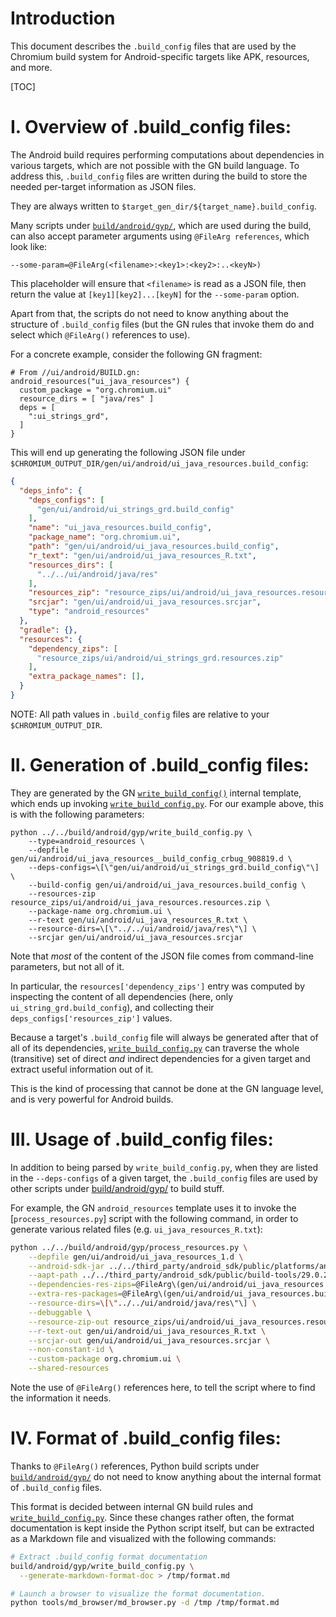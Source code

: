# Introduction

This document describes the `.build_config` files that are used by the
Chromium build system for Android-specific targets like APK, resources,
and more.

[TOC]

# I. Overview of .build_config files:

The Android build requires performing computations about dependencies in
various targets, which are not possible with the GN build language. To address
this, `.build_config` files are written during the build to store the needed
per-target information as JSON files.

They are always written to `$target_gen_dir/${target_name}.build_config`.

Many scripts under [`build/android/gyp/`](build/android_gyp/), which are used
during the build, can also accept parameter arguments using
`@FileArg references`, which look like:

    --some-param=@FileArg(<filename>:<key1>:<key2>:..<keyN>)

This placeholder will ensure that `<filename>` is read as a JSON file, then
return the value at `[key1][key2]...[keyN]` for the `--some-param` option.

Apart from that, the scripts do not need to know anything about the structure
of `.build_config` files (but the GN rules that invoke them do and select
which `@FileArg()` references to use).

For a concrete example, consider the following GN fragment:

```gn
# From //ui/android/BUILD.gn:
android_resources("ui_java_resources") {
  custom_package = "org.chromium.ui"
  resource_dirs = [ "java/res" ]
  deps = [
    ":ui_strings_grd",
  ]
}
```

This will end up generating the following JSON file under
`$CHROMIUM_OUTPUT_DIR/gen/ui/android/ui_java_resources.build_config`:

```json
{
  "deps_info": {
    "deps_configs": [
      "gen/ui/android/ui_strings_grd.build_config"
    ],
    "name": "ui_java_resources.build_config",
    "package_name": "org.chromium.ui",
    "path": "gen/ui/android/ui_java_resources.build_config",
    "r_text": "gen/ui/android/ui_java_resources_R.txt",
    "resources_dirs": [
      "../../ui/android/java/res"
    ],
    "resources_zip": "resource_zips/ui/android/ui_java_resources.resources.zip",
    "srcjar": "gen/ui/android/ui_java_resources.srcjar",
    "type": "android_resources"
  },
  "gradle": {},
  "resources": {
    "dependency_zips": [
      "resource_zips/ui/android/ui_strings_grd.resources.zip"
    ],
    "extra_package_names": [],
  }
}
```

NOTE: All path values in `.build_config` files are relative to your
`$CHROMIUM_OUTPUT_DIR`.

# II. Generation of .build_config files:

They are generated by the GN [`write_build_config()`](gn_write_build_config)
internal template, which ends up invoking
[`write_build_config.py`](write_build_config_py). For our example above, this
is with the following parameters:

```
python ../../build/android/gyp/write_build_config.py \
    --type=android_resources \
    --depfile gen/ui/android/ui_java_resources__build_config_crbug_908819.d \
    --deps-configs=\[\"gen/ui/android/ui_strings_grd.build_config\"\] \
    --build-config gen/ui/android/ui_java_resources.build_config \
    --resources-zip resource_zips/ui/android/ui_java_resources.resources.zip \
    --package-name org.chromium.ui \
    --r-text gen/ui/android/ui_java_resources_R.txt \
    --resource-dirs=\[\"../../ui/android/java/res\"\] \
    --srcjar gen/ui/android/ui_java_resources.srcjar
```

Note that *most* of the content of the JSON file comes from command-line
parameters, but not all of it.

In particular, the `resources['dependency_zips']` entry was computed by
inspecting the content of all dependencies (here, only
`ui_string_grd.build_config`), and collecting their
`deps_configs['resources_zip']` values.

Because a target's `.build_config` file will always be generated after
that of all of its dependencies,
[`write_build_config.py`](write_build_config_py) can traverse the
whole (transitive) set of direct *and* indirect dependencies for a given target
and extract useful information out of it.

This is the kind of processing that cannot be done at the GN language level,
and is very powerful for Android builds.


# III. Usage of .build_config files:

In addition to being parsed by `write_build_config.py`, when they are listed
in the `--deps-configs` of a given target, the `.build_config` files are used
by other scripts under [build/android/gyp/] to build stuff.

For example, the GN `android_resources` template uses it to invoke the
[`process_resources.py`] script with the following command, in order to
generate various related files (e.g. `ui_java_resources_R.txt`):

```sh
python ../../build/android/gyp/process_resources.py \
    --depfile gen/ui/android/ui_java_resources_1.d \
    --android-sdk-jar ../../third_party/android_sdk/public/platforms/android-29/android.jar \
    --aapt-path ../../third_party/android_sdk/public/build-tools/29.0.2/aapt \
    --dependencies-res-zips=@FileArg\(gen/ui/android/ui_java_resources.build_config:resources:dependency_zips\) \
    --extra-res-packages=@FileArg\(gen/ui/android/ui_java_resources.build_config:resources:extra_package_names\) \
    --resource-dirs=\[\"../../ui/android/java/res\"\] \
    --debuggable \
    --resource-zip-out resource_zips/ui/android/ui_java_resources.resources.zip \
    --r-text-out gen/ui/android/ui_java_resources_R.txt \
    --srcjar-out gen/ui/android/ui_java_resources.srcjar \
    --non-constant-id \
    --custom-package org.chromium.ui \
    --shared-resources
```

Note the use of `@FileArg()` references here, to tell the script where to find
the information it needs.


# IV. Format of .build_config files:

Thanks to `@FileArg()` references, Python build scripts under
[`build/android/gyp/`](build/android/gyp/)  do not need to know anything
about the internal format of `.build_config` files.

This format is decided between internal GN build rules and
[`write_build_config.py`][write_build_config_py]. Since these changes rather
often, the format documentation is kept inside the Python script itself, but
can be extracted as a Markdown file and visualized with the following commands:

```sh
# Extract .build_config format documentation
build/android/gyp/write_build_config.py \
  --generate-markdown-format-doc > /tmp/format.md

# Launch a browser to visualize the format documentation.
python tools/md_browser/md_browser.py -d /tmp /tmp/format.md
```

[build/android/gyp/]: https://chromium.googlesource.com/chromium/src/build/+/master/android/gyp/
[gn_write_build_config]: https://cs.chromium.org/chromium/src/build/config/android/internal_rules.gni?q=write_build_config&sq=package:chromium
[write_build_config_py]: https://chromium.googlesource.com/chromium/src/build/+/master/android/gyp/write_build_config.py
